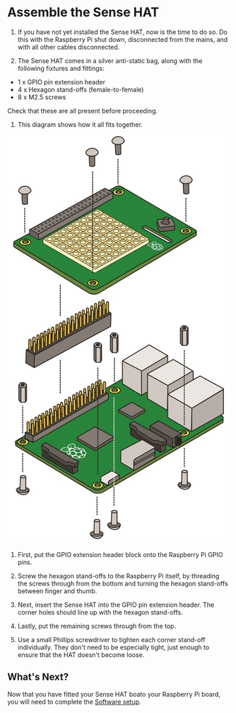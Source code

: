 # Assemble the Sense HAT

1. If you have not yet installed the Sense HAT, now is the time to do so. Do this with the Raspberry Pi shut down, disconnected from the mains, and with all other cables disconnected.

1. The Sense HAT comes in a silver anti-static bag, along with the following fixtures and fittings:

  - 1 x GPIO pin extension header
  - 4 x Hexagon stand-offs (female-to-female)
  - 8 x M2.5 screws

  Check that these are all present before proceeding.
  
1. This diagram shows how it all fits together.

  ![](images/Astro_Pi_Diagram.jpg)

1. First, put the GPIO extension header block onto the Raspberry Pi GPIO pins.

1. Screw the hexagon stand-offs to the Raspberry Pi itself, by threading the screws through from the bottom and turning the hexagon stand-offs between finger and thumb.

1. Next, insert the Sense HAT into the GPIO pin extension header. The corner holes should line up with the hexagon stand-offs.

1. Lastly, put the remaining screws through from the top.

1. Use a small Phillips screwdriver to tighten each corner stand-off individually. They don't need to be especially tight, just enough to ensure that the HAT doesn't become loose.

## What's Next?

Now that you have fitted your Sense HAT boato your Raspberry Pi board, you will need to complete the [Software setup](software.md).
